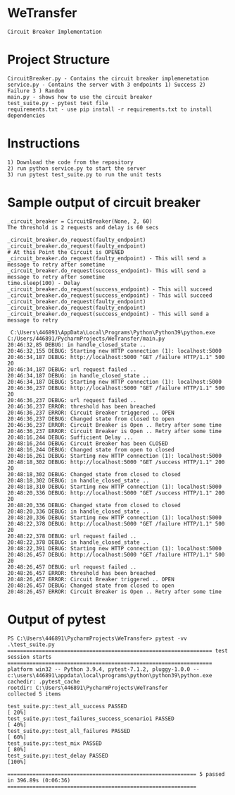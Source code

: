 # WeTransfer
    Circuit Breaker Implementation

# Project Structure
    CircuitBreaker.py - Contains the circuit breaker implemenetation
    service.py - Contains the server with 3 endpoints 1) Success 2) Failure 3 ) Random 
    main.py - shows how to use the circuit breaker
    test_suite.py - pytest test file
    requirements.txt - use pip install -r requirements.txt to install dependencies

# Instructions
    1) Download the code from the repository
    2) run python service.py to start the server 
    3) run pytest test_suite.py to run the unit tests 

# Sample output  of circuit breaker
    _circuit_breaker = CircuitBreaker(None, 2, 60)
    The threshold is 2 requests and delay is 60 secs

    _circuit_breaker.do_request(faulty_endpoint)
    _circuit_breaker.do_request(faulty_endpoint)
    # At this Point the Circuit is OPENED
    _circuit_breaker.do_request(faulty_endpoint) - This will send a message to retry after sometime
    _circuit_breaker.do_request(success_endpoint)- This will send a message to retry after sometime
    time.sleep(100) - Delay
    _circuit_breaker.do_request(success_endpoint) - This will succeed
    _circuit_breaker.do_request(success_endpoint) - This will succeed
    _circuit_breaker.do_request(faulty_endpoint)  
    _circuit_breaker.do_request(faulty_endpoint)
    _circuit_breaker.do_request(success_endpoint) - This will send a message to retry 

     C:\Users\446891\AppData\Local\Programs\Python\Python39\python.exe C:/Users/446891/PycharmProjects/WeTransfer/main.py
    20:46:32,85 DEBUG: in handle_closed_state ..
    20:46:32,155 DEBUG: Starting new HTTP connection (1): localhost:5000
    20:46:34,187 DEBUG: http://localhost:5000 "GET /failure HTTP/1.1" 500 20
    20:46:34,187 DEBUG: url request failed .. 
    20:46:34,187 DEBUG: in handle_closed_state ..
    20:46:34,187 DEBUG: Starting new HTTP connection (1): localhost:5000
    20:46:36,237 DEBUG: http://localhost:5000 "GET /failure HTTP/1.1" 500 20
    20:46:36,237 DEBUG: url request failed .. 
    20:46:36,237 ERROR: threshold has been breached
    20:46:36,237 ERROR: Circuit Breaker triggered .. OPEN
    20:46:36,237 DEBUG: Changed state from closed to open
    20:46:36,237 ERROR: Circuit Breaker is Open .. Retry after some time
    20:46:36,237 ERROR: Circuit Breaker is Open .. Retry after some time
    20:48:16,244 DEBUG: Sufficient Delay ...
    20:48:16,244 DEBUG: Circuit Breaker has been CLOSED
    20:48:16,244 DEBUG: Changed state from open to closed
    20:48:16,261 DEBUG: Starting new HTTP connection (1): localhost:5000
    20:48:18,302 DEBUG: http://localhost:5000 "GET /success HTTP/1.1" 200 20
    20:48:18,302 DEBUG: Changed state from closed to closed
    20:48:18,302 DEBUG: in handle_closed_state ..
    20:48:18,310 DEBUG: Starting new HTTP connection (1): localhost:5000
    20:48:20,336 DEBUG: http://localhost:5000 "GET /success HTTP/1.1" 200 20
    20:48:20,336 DEBUG: Changed state from closed to closed
    20:48:20,336 DEBUG: in handle_closed_state ..
    20:48:20,336 DEBUG: Starting new HTTP connection (1): localhost:5000
    20:48:22,378 DEBUG: http://localhost:5000 "GET /failure HTTP/1.1" 500 20
    20:48:22,378 DEBUG: url request failed .. 
    20:48:22,378 DEBUG: in handle_closed_state ..
    20:48:22,391 DEBUG: Starting new HTTP connection (1): localhost:5000
    20:48:26,457 DEBUG: http://localhost:5000 "GET /failure HTTP/1.1" 500 20
    20:48:26,457 DEBUG: url request failed .. 
    20:48:26,457 ERROR: threshold has been breached
    20:48:26,457 ERROR: Circuit Breaker triggered .. OPEN
    20:48:26,457 DEBUG: Changed state from closed to open
    20:48:26,457 ERROR: Circuit Breaker is Open .. Retry after some time
    
# Output of pytest
    PS C:\Users\446891\PycharmProjects\WeTransfer> pytest -vv .\test_suite.py
    ================================================================= test session starts =================================================================
    platform win32 -- Python 3.9.4, pytest-7.1.2, pluggy-1.0.0 -- c:\users\446891\appdata\local\programs\python\python39\python.exe
    cachedir: .pytest_cache                                                                                                        
    rootdir: C:\Users\446891\PycharmProjects\WeTransfer                                                                            
    collected 5 items

    test_suite.py::test_all_success PASSED                                                                                                           [ 20%]
    test_suite.py::test_failures_success_scenario1 PASSED                                                                                            [ 40%]
    test_suite.py::test_all_failures PASSED                                                                                                          [ 60%]
    test_suite.py::test_mix PASSED                                                                                                                   [ 80%]
    test_suite.py::test_delay PASSED                                                                                                                 [100%]

    ============================================================ 5 passed in 396.89s (0:06:36) ============================================================ 
